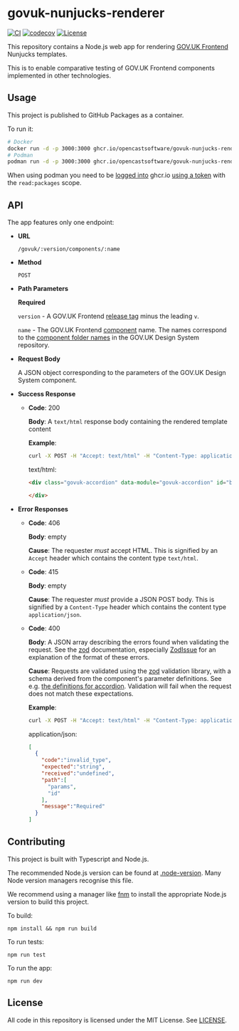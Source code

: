 # govuk-nunjucks-renderer

[![CI](https://github.com/opencastsoftware/govuk-nunjucks-renderer/actions/workflows/ci.yml/badge.svg?branch=main)](https://github.com/opencastsoftware/govuk-nunjucks-renderer/actions/workflows/ci.yml)
[![codecov](https://codecov.io/gh/opencastsoftware/govuk-nunjucks-renderer/branch/main/graph/badge.svg?token=Gpph41PU7r)](https://codecov.io/gh/opencastsoftware/govuk-nunjucks-renderer)
[![License](https://img.shields.io/badge/license-MIT-blue)](https://spdx.org/licenses/MIT.html)

This repository contains a Node.js web app for rendering [GOV.UK Frontend](https://frontend.design-system.service.gov.uk/) Nunjucks templates.

This is to enable comparative testing of GOV.UK Frontend components implemented in other technologies.

## Usage

This project is published to GitHub Packages as a container.

To run it:

```bash
# Docker
docker run -d -p 3000:3000 ghcr.io/opencastsoftware/govuk-nunjucks-renderer:latest
# Podman
podman run -d -p 3000:3000 ghcr.io/opencastsoftware/govuk-nunjucks-renderer:latest
```

When using podman you need to be [logged into](https://docs.podman.io/en/latest/markdown/podman-login.1.html) ghcr.io [using a token](https://docs.github.com/en/authentication/keeping-your-account-and-data-secure/managing-your-personal-access-tokens) with the ```read:packages``` scope.

## API

The app features only one endpoint:

* **URL**

  `/govuk/:version/components/:name`

* **Method**

  `POST`
  
* **Path Parameters**

  **Required**
  
  `version` - A GOV.UK Frontend [release tag](https://github.com/alphagov/govuk-frontend/releases/) minus the leading `v`.
  
  `name` - The GOV.UK Frontend [component](https://design-system.service.gov.uk/components/) name. The names correspond to the [component folder names](https://github.com/alphagov/govuk-design-system/tree/9ace99c886492c64e5303614d5b4303bd29689b9/src/components) in the GOV.UK Design System repository.

* **Request Body**

  A JSON object corresponding to the parameters of the GOV.UK Design System component.
  
* **Success Response**

  * **Code**: 200
  
    **Body**: A `text/html` response body containing the rendered template content
    
    **Example**:
    
    ```bash
    curl -X POST -H "Accept: text/html" -H "Content-Type: application/json" --data '{"params": {"id": "bla", "items": []}}' http://localhost:3000/govuk/4.5.0/components/accordion/
    ```
    text/html:
    ```html
    <div class="govuk-accordion" data-module="govuk-accordion" id="bla">
  
    </div>
    ```
    
* **Error Responses**

  * **Code**: 406

    **Body**: empty
    
    **Cause**: The requester *must* accept HTML. This is signified by an `Accept` header which contains the content type `text/html`.
    
  * **Code**: 415

    **Body**: empty
   
    **Cause**: The requester *must* provide a JSON POST body. This is signified by a `Content-Type` header which contains the content type `application/json`.
   
  * **Code**: 400

    **Body**: A JSON array describing the errors found when validating the request. See the [zod](https://github.com/colinhacks/zod) documentation, especially [ZodIssue](https://github.com/colinhacks/zod/blob/master/ERROR_HANDLING.md#zodissue) for an explanation of the format of these errors.
    
    **Cause**:
    Requests are validated using the [zod](https://github.com/colinhacks/zod) validation library, with a schema derived from the component's parameter definitions.
    See e.g. [the definitions for accordion](https://github.com/alphagov/govuk-frontend/blob/73c957917a193c61957e889808cc7ba6de479187/src/govuk/components/accordion/accordion.yaml). 
    Validation will fail when the request does not match these expectations.
   
    **Example**:
    
      ```bash
      curl -X POST -H "Accept: text/html" -H "Content-Type: application/json" --data '{"params": {"items": []}}' http://localhost:3000/govuk/4.5.0/components/accordion/
      ```
      application/json:
      ```json
      [
        {
          "code":"invalid_type",
          "expected":"string",
          "received":"undefined",
          "path":[
            "params",
            "id"
          ],
          "message":"Required"
        }
      ]
      ```
 
## Contributing

This project is built with Typescript and Node.js.

The recommended Node.js version can be found at [.node-version](./.node-version). Many Node version managers recognise this file.

We recommend using a manager like [fnm](https://github.com/Schniz/fnm) to install the appropriate Node.js version to build this project.

To build:

`npm install && npm run build`

To run tests:

`npm run test`

To run the app:

`npm run dev`

## License

All code in this repository is licensed under the MIT License. See [LICENSE](./LICENSE).
